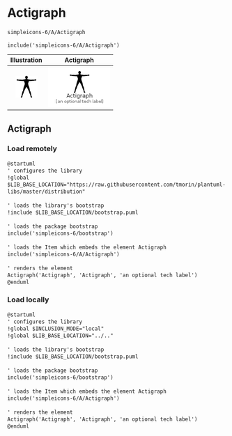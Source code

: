 # Actigraph


```text
simpleicons-6/A/Actigraph
```

```text
include('simpleicons-6/A/Actigraph')
```



| Illustration | Actigraph |
| :---: | :---: |
| ![illustration for Illustration](../../simpleicons-6/A/Actigraph.png) | ![illustration for Actigraph](../../simpleicons-6/A/Actigraph.Local.png) |




## Actigraph

### Load remotely
```plantuml
@startuml
' configures the library
!global $LIB_BASE_LOCATION="https://raw.githubusercontent.com/tmorin/plantuml-libs/master/distribution"

' loads the library's bootstrap
!include $LIB_BASE_LOCATION/bootstrap.puml

' loads the package bootstrap
include('simpleicons-6/bootstrap')

' loads the Item which embeds the element Actigraph
include('simpleicons-6/A/Actigraph')

' renders the element
Actigraph('Actigraph', 'Actigraph', 'an optional tech label')
@enduml
```

### Load locally
```plantuml
@startuml
' configures the library
!global $INCLUSION_MODE="local"
!global $LIB_BASE_LOCATION="../.."

' loads the library's bootstrap
!include $LIB_BASE_LOCATION/bootstrap.puml

' loads the package bootstrap
include('simpleicons-6/bootstrap')

' loads the Item which embeds the element Actigraph
include('simpleicons-6/A/Actigraph')

' renders the element
Actigraph('Actigraph', 'Actigraph', 'an optional tech label')
@enduml
```

